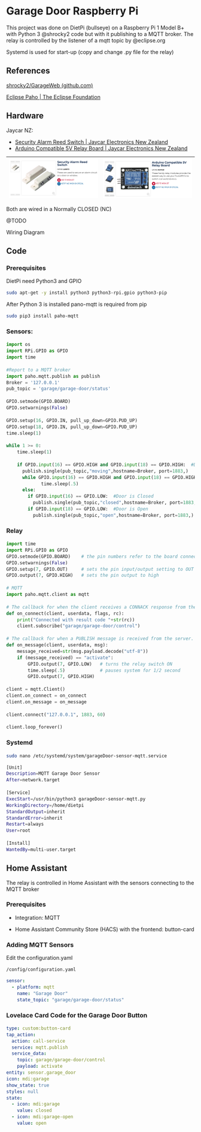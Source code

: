 # Garage Door Raspberry Pi

This project was done on DietPi (bullseye) on a Raspberry Pi 1 Model B+ with Python 3 @shrocky2 code but with it publishing to a MQTT broker. The relay is controlled by the listener of a mqtt topic by @eclipse.org

Systemd is used for start-up (copy and change .py file for the relay)

## References

[shrocky2/GarageWeb (github.com)](https://github.com/shrocky2/GarageWeb)

[Eclipse Paho | The Eclipse Foundation](https://www.eclipse.org/paho/index.php?page=clients/python/docs/index.php)

## Hardware

Jaycar NZ: 

- [Security Alarm Reed Switch | Jaycar Electronics New Zealand](https://www.jaycar.co.nz/security-alarm-reed-switch/p/LA5072?pos=12&queryId=b229296d11a6e9c4ce93a8b3ba13294d&sort=relevance)
- [Arduino Compatible 5V Relay Board | Jaycar Electronics New Zealand](https://www.jaycar.co.nz/arduino-compatible-5v-relay-board/p/XC4419?pos=1&queryId=ad476d62bb4f9582e3bc2b650496178c)

| <img src="./jaycar-alarm-reed.png" alt="jaycar-alarm-reed" style="zoom:50%;" /> | <img src="./jaycar-5V-relay.png" alt="jaycar-5V-relay" style="zoom:50%;" /> |
| ------------------------------------------------------------ | ------------------------------------------------------------ |

Both are wired in a Normally CLOSED (NC)

@TODO

Wiring Diagram

## Code

### Prerequisites

DietPi need Python3 and GPIO

```bash
sudo apt-get -y install python3 python3-rpi.gpio python3-pip
```

After Python 3 is installed pano-mqtt is required from pip

```bash
sudo pip3 install paho-mqtt
```

### Sensors:

```python
import os
import RPi.GPIO as GPIO
import time

#Report to a MQTT broker
import paho.mqtt.publish as publish
Broker = '127.0.0.1'
pub_topic = 'garage/garage-door/status'

GPIO.setmode(GPIO.BOARD)
GPIO.setwarnings(False)

GPIO.setup(16, GPIO.IN, pull_up_down=GPIO.PUD_UP)
GPIO.setup(18, GPIO.IN, pull_up_down=GPIO.PUD_UP)
time.sleep(1)

while 1 >= 0:
    time.sleep(1)

    if GPIO.input(16) == GPIO.HIGH and GPIO.input(18) == GPIO.HIGH:  #Door Status is Moving
      publish.single(pub_topic,"moving",hostname=Broker, port=1883,)
      while GPIO.input(16) == GPIO.HIGH and GPIO.input(18) == GPIO.HIGH:
             time.sleep(.5)
      else:
        if GPIO.input(16) == GPIO.LOW:  #Door is Closed
          publish.single(pub_topic,"closed",hostname=Broker, port=1883,)
        if GPIO.input(18) == GPIO.LOW:  #Door is Open
          publish.single(pub_topic,"open",hostname=Broker, port=1883,)
```

### Relay

```python
import time
import RPi.GPIO as GPIO
GPIO.setmode(GPIO.BOARD)    # the pin numbers refer to the board connector not the chip
GPIO.setwarnings(False)
GPIO.setup(7, GPIO.OUT)     # sets the pin input/output setting to OUT
GPIO.output(7, GPIO.HIGH)   # sets the pin output to high

# MQTT
import paho.mqtt.client as mqtt

# The callback for when the client receives a CONNACK response from the server.
def on_connect(client, userdata, flags, rc):
    print("Connected with result code "+str(rc))
    client.subscribe("garage/garage-door/control")

# The callback for when a PUBLISH message is received from the server.
def on_message(client, userdata, msg):
    message_received=str(msg.payload.decode("utf-8"))
    if (message_received) == "activate":
        GPIO.output(7, GPIO.LOW)   # turns the relay switch ON
        time.sleep(.5)             # pauses system for 1/2 second
        GPIO.output(7, GPIO.HIGH)

client = mqtt.Client()
client.on_connect = on_connect
client.on_message = on_message

client.connect("127.0.0.1", 1883, 60)

client.loop_forever()

```

### Systemd

```bash
sudo nano /etc/systemd/system/garageDoor-sensor-mqtt.service
```

```bash
[Unit]
Description=MQTT Garage Door Sensor
After=network.target

[Service]
ExecStart=/usr/bin/python3 garageDoor-sensor-mqtt.py
WorkingDirectory=/home/dietpi
StandardOutput=inherit
StandardError=inherit
Restart=always
User=root

[Install]
WantedBy=multi-user.target
```

## Home Assistant

The relay is controlled in Home Assistant with the sensors connecting to the MQTT broker

### Prerequisites

- Integration: MQTT

- Home Assistant Community Store (HACS) with the frontend: button-card


### Adding MQTT Sensors

Edit the configuration.yaml

```
/config/configuration.yaml
```

```yaml
sensor:
  - platform: mqtt
    name: "Garage Door"
    state_topic: "garage/garage-door/status"
```

### Lovelace Card Code for the Garage Door Button

```yaml
type: custom:button-card
tap_action:
  action: call-service
  service: mqtt.publish
  service_data:
    topic: garage/garage-door/control
    payload: activate
entity: sensor.garage_door
icon: mdi:garage
show_state: true
styles: null
state:
  - icon: mdi:garage
    value: closed
  - icon: mdi:garage-open
    value: open
```



